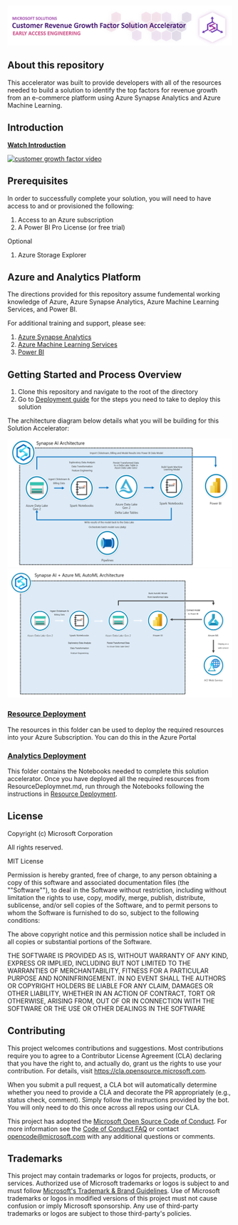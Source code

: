 ![Customer Revenue Growth Factor Solution Accelerator](./Resource_Deployment/imgs/CustomerRevenueGrowthFactor.png)

## About this repository
This accelerator was built to provide developers with all of the resources needed to build a solution to identify the top factors for revenue growth from an e-commerce platform using Azure Synapse Analytics and Azure Machine Learning.


## Introduction

**[Watch Introduction](https://customergrowthmedia.blob.core.windows.net/media/CSG_Intro.mp4)**

<a href="https://customergrowthmedia.blob.core.windows.net/media/CSG_Intro.mp4"> 

<img src="https://customergrowthmedia.blob.core.windows.net/media/CGF_Still.jpg" alt="customer growth factor video"/> </a>



## Prerequisites
In order to successfully complete your solution, you will need to have access to and or provisioned the following:
1. Access to an Azure subscription
2. A Power BI Pro License (or free trial)

Optional
1. Azure Storage Explorer

## Azure and Analytics Platform
The directions provided for this repository assume fundemental working knowledge of Azure, Azure Synapse Analytics, Azure Machine Learning Services, and Power BI.

For additional training and support, please see:
 1. [Azure Synapse Analytics](https://azure.microsoft.com/en-us/services/synapse-analytics/)
 2. [Azure Machine Learning Services](https://azure.microsoft.com/en-us/services/machine-learning/)
 3. [Power BI](https://docs.microsoft.com/en-us/power-bi/)

## Getting Started and Process Overview  
1. Clone this repository and navigate to the root of the directory  
2. Go to [Deployment guide](./Resource_Deployment/README.md) for the steps you need to take to deploy this solution  

The architecture diagram below details what you will be building for this Solution Accelerator:

![Azure Synapse AI Architecture](./Reference/Architecture/SynapseArchitecture.png)
![Azure Synapse AI + AutoML Architecture](./Reference/Architecture/SynapseAutoMLArchitecture.png)

### [Resource Deployment](./Resource_Deployment)
The resources in this folder can be used to deploy the required resources into your Azure Subscription. You can do this in the Azure Portal

### [Analytics Deployment](./Analytics_Deployment)
This folder contains the Notebooks needed to complete this solution accelerator. Once you have deployed all the required resources from ResourceDeploymnet.md, run through the Notebooks following the instructions in [Resource Deployment](./Resource_Deployment). 

## License
Copyright (c) Microsoft Corporation

All rights reserved.

MIT License

Permission is hereby granted, free of charge, to any person obtaining a copy of this software and associated documentation files (the ""Software""), to deal in the Software without restriction, including without limitation the rights to use, copy, modify, merge, publish, distribute, sublicense, and/or sell copies of the Software, and to permit persons to whom the Software is furnished to do so, subject to the following conditions:

The above copyright notice and this permission notice shall be included in all copies or substantial portions of the Software.

THE SOFTWARE IS PROVIDED AS IS, WITHOUT WARRANTY OF ANY KIND, EXPRESS OR IMPLIED, INCLUDING BUT NOT LIMITED TO THE WARRANTIES OF MERCHANTABILITY, FITNESS FOR A PARTICULAR PURPOSE AND NONINFRINGEMENT. IN NO EVENT SHALL THE AUTHORS OR COPYRIGHT HOLDERS BE LIABLE FOR ANY CLAIM, DAMAGES OR OTHER LIABILITY, WHETHER IN AN ACTION OF CONTRACT, TORT OR OTHERWISE, ARISING FROM, OUT OF OR IN CONNECTION WITH THE SOFTWARE OR THE USE OR OTHER DEALINGS IN THE SOFTWARE


## Contributing

This project welcomes contributions and suggestions.  Most contributions require you to agree to a
Contributor License Agreement (CLA) declaring that you have the right to, and actually do, grant us
the rights to use your contribution. For details, visit https://cla.opensource.microsoft.com.

When you submit a pull request, a CLA bot will automatically determine whether you need to provide
a CLA and decorate the PR appropriately (e.g., status check, comment). Simply follow the instructions
provided by the bot. You will only need to do this once across all repos using our CLA.

This project has adopted the [Microsoft Open Source Code of Conduct](https://opensource.microsoft.com/codeofconduct/).
For more information see the [Code of Conduct FAQ](https://opensource.microsoft.com/codeofconduct/faq/) or
contact [opencode@microsoft.com](mailto:opencode@microsoft.com) with any additional questions or comments.

## Trademarks

This project may contain trademarks or logos for projects, products, or services. Authorized use of Microsoft 
trademarks or logos is subject to and must follow 
[Microsoft's Trademark & Brand Guidelines](https://www.microsoft.com/en-us/legal/intellectualproperty/trademarks/usage/general).
Use of Microsoft trademarks or logos in modified versions of this project must not cause confusion or imply Microsoft sponsorship.
Any use of third-party trademarks or logos are subject to those third-party's policies.
